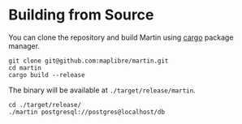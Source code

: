 # Building from Source

You can clone the repository and build Martin using [cargo](https://doc.rust-lang.org/cargo) package manager.

```shell
git clone git@github.com:maplibre/martin.git
cd martin
cargo build --release
```

The binary will be available at `./target/release/martin`.

```shell
cd ./target/release/
./martin postgresql://postgres@localhost/db
```
